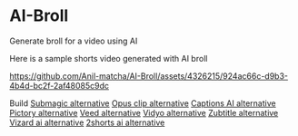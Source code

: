 # AI-Broll
Generate broll for a video using AI

Here is a sample shorts video generated with AI broll

https://github.com/Anil-matcha/AI-Broll/assets/4326215/924ac66c-d9b3-4b4d-bc2f-2af48085c9dc

Build [Submagic alternative](https://www.vadoo.tv/submagic-alternative) [Opus clip alternative](https://www.vadoo.tv/opusclip-alternative) [Captions AI alternative](https://www.vadoo.tv/caption-ai-alternative) [Pictory alternative](https://www.vadoo.tv/pictory-alternative) [Veed alternative](https://www.vadoo.tv/veed-alternative) [Vidyo alternative](https://www.vadoo.tv/vidyo-ai-alternative) [Zubtitle alternative](https://www.vadoo.tv/zubtitle-alternative) [Vizard ai alternative](https://www.vadoo.tv/vizard-ai-alternative) [2shorts ai alternative](https://www.vadoo.tv/2short-ai-alternative)
